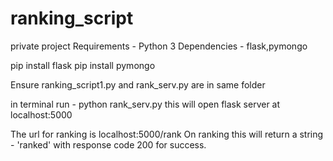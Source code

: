 # ranking_script
private project
Requirements - 
Python 3
Dependencies - flask,pymongo

pip install flask
pip install pymongo

Ensure ranking_script1.py and rank_serv.py are in same folder

in terminal run - python rank_serv.py
this will open flask server at localhost:5000

The url for ranking is localhost:5000/rank
On ranking this will return a string - 'ranked' with response code 200 for success.



